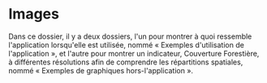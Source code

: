 # Images

Dans ce dossier, il y a deux dossiers, l'un pour montrer à quoi ressemble l'application lorsqu'elle est utilisée, nommé « Exemples d'utilisation de l'application », et l'autre pour montrer un indicateur, Couverture Forestière, à différentes résolutions afin de comprendre les répartitions spatiales, nommé « Exemples de graphiques hors-l'application ».
